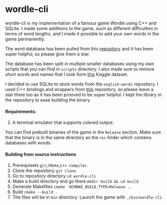 # wordle-cli
wordle-cli is my implementation of a famous game Wordle using C++ and SQLite. I made some additions to the game, such as different difficulties in terms of word lengths, and I made it possible to add your own words in the game permanently.

The word database has been pulled from this [repository](https://github.com/dwyl/english-words) and it has been super helpful, so please give them a star.

The database has been split in multiple smaller databases using my own scripts that you can find in `scripts` directory. I also made sure to remove short words and names that I took form [this](https://www.kaggle.com/datasets/rishitjakharia/names-txt/data) Kaggle dataset.

I decided to use SQLite to store words from the `english-words` repository. I used C++ bindings and wrappers from [this](https://github.com/SRombauts/SQLiteCpp) repository, so please leave a star there too as it has been prooved to be super helpful. I kept the library in the repository to ease building the binary.

#### Requirements:
1. A terminal emulator that supports colored output.

You can find prebuilt binaries of the game in the `Release` section. Make sure that the binary is in the same directory as the `res` folder which contains databases with words.

#### Building from source instructions
1. Prerequisets `git`,`CMake`,`C++ compiler`.
2. Clone the repository `git clone`
3. Go to repository directory `cd wordle-cli`
4. Make a build directory and go there `mkdir build && cd build`
5. Generate Makefiles `cmake -DCMAKE_BUILD_TYPE=Release ..`
6. Build `cmake --build .`
7. The files will be in `bin` directory. Launch the game with `./bin/wordle-cli`
